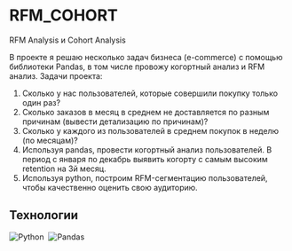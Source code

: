 # RFM_COHORT
RFM Analysis и Cohort Analysis

В проекте я решаю несколько задач бизнеса (e-commerce) с помощью библиотеки Pandas, в том числе провожу когортный анализ и RFM анализ.
Задачи проекта:
1. Сколько у нас пользователей, которые совершили покупку только один раз?
2. Сколько заказов в месяц в среднем не доставляется по разным причинам (вывести детализацию по причинам)?
3. Сколько у каждого из пользователей в среднем покупок в неделю (по месяцам)?
4. Используя pandas, провести когортный анализ пользователей. В период с января по декабрь выявить когорту с самым высоким retention на 3й месяц.
5. Используя python, построим RFM-сегментацию пользователей, чтобы качественно оценить свою аудиторию.
## Технологии  

![Python](https://img.shields.io/badge/Python-3776AB?style=for-the-badge&logo=python&logoColor=white)&nbsp;
![Pandas](https://img.shields.io/badge/pandas-%23150458.svg?style=for-the-badge&logo=pandas&logoColor=white)
